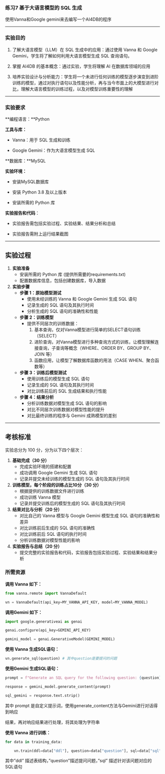 ### **练习7 基于大语言模型的 SQL 生成**

使用Vanna和Google gemini来去编写一个AI4DB的程序

---

### **实验目的**

1. 了解大语言模型（LLM）在 SQL 生成中的应用：通过使用 Vanna 和 Google Gemini，学生将了解如何利用大语言模型生成 SQL 查询语句。

2. 掌握 AI4DB 的基本概念：通过实验，学生将理解 AI 在数据库领域的应用

3. 培养实验设计与分析能力：学生将一个未进行任何训练的模型逐步演变到进阶训练的模型，通过对执行语句以及性能分析，再与当今市面上的大模型进行对比，理解大语言模型的训练过程，以及对模型训练重要性的理解

---

### **实验要求**

**编程语言：**Python

**工具与库：**

- Vanna：用于 SQL 生成和训练

- Google Gemini：作为大语言模型生成 SQL

**数据库：**MySQL

**实验环境：**

- 安装MySQL数据库

- 安装 Python 3.8 及以上版本

- 安装所需的 Python 库

**实验报告和代码**：

- 实验报告需包括实验过程、实验结果、结果分析和总结

- 实验报告需附上运行结果截图

---

## **实验过程**

1. **实验准备**
   - 安装所需的 Python 库 (提供所需要的requirements.txt)
   - 配置数据库信息，包括创建数据库，导入数据
2. **实验步骤**
   - **步骤 1：原始模型测试**
     - 使用未经训练的 Vanna 和 Google Gemini 生成 SQL 语句
     - 记录生成的 SQL 语句及其执行时间
     - 分析生成的 SQL 语句的准确性和性能
   - **步骤 2：训练模型**
     - 提供不同层次的训练数据：
       1. 基本查询，仅对Vanna模型进行简单的SELECT语句训练（SELECT）
       2. 进阶查询，对Vanna模型进行多种查询方式的训练，让模型理解连接查询，子查询等概念（WHERE、ORDER BY、GROUP BY、JOIN 等）
       3. 函数应用，让模型了解数据库函数的用法（CASE WHEN、聚合函数等）
   - **步骤 3：训练后模型测试**
     - 使用训练后的模型生成 SQL 语句
     - 记录生成的 SQL 语句及其执行时间
     - 对比训练前后的 SQL 生成结果和执行性能
   - **步骤 4：结果分析**
     - 分析训练数据对模型生成 SQL 语句的影响
     - 对比不同层次训练数据对模型性能的提升
     - 对比最终训练的程序与 Gemini 成熟模型的差别 

---

## **考核标准**

实验总分为 100 分，分为以下四个层次：

1. **基础完成（30 分）**
   - 完成实验环境的搭建和配置
   - 成功调用 Google Gemini 生成 SQL 语句
   - 记录并提交未经训练的模型生成的 SQL 语句及其执行时间
2. **训练模型，每个阶段的训练占比10分（30 分）**
   - 根据提供的训练数据文件进行训练
   - 成功训练 Vanna 模型
   - 记录并提交训练后的模型生成的 SQL 语句及其执行时间 
3. **结果对比与分析（20 分）**
   - 对比自己的 Vanna 模型与 Google Gemini 模型生成 SQL 语句的准确性和差异
   - 对比训练前后生成的 SQL 语句的准确性
   - 对比训练前后 SQL 语句的执行时间
   - 分析训练数据对模型性能的影响
4. **实验报告与总结（20 分）**
   - 提交完整的实验报告和代码，实验报告包括实验过程、实验结果和结果分析

 

### **所需资源**

**调用 Vanna 如下：**

```python
from vanna.remote import VannaDefault

vn = VannaDefault(api_key=MY_VANNA_API_KEY, model=MY_VANNA_MODEL)
```

 

**调用Gemini 如下：**

```python
import google.generativeai as genai

genai.configure(api_key=GEMINI_API_KEY)

gemini_model = genai.GenerativeModel(GEMINI_MODEL)
```

 

**使用 Vanna 生成SQL语句：**

```python
vn.generate_sql(question) # 其中question是要提问的问题
```

 

**使用Gemini 生成SQL语句：**

```python
prompt = f"Generate an SQL query for the following question: {question}"

response = gemini_model.generate_content(prompt)

sql_gemini = response.text.strip()
```

其中 prompt 是自定义提示词，使用generate_content方法与Gemini进行对话得到响应

结果，再对响应结果进行处理，将其处理为字符串

 

**使用 Vanna 进行训练：**

```python
for data in training_data:

    vn.train(ddl=data["ddl"], question=data["question"], sql=data["sql"])
```

其中”ddl” 描述表结构，”question”描述提问问题，”sql” 描述针对该问题对应的SQL语句

 

 